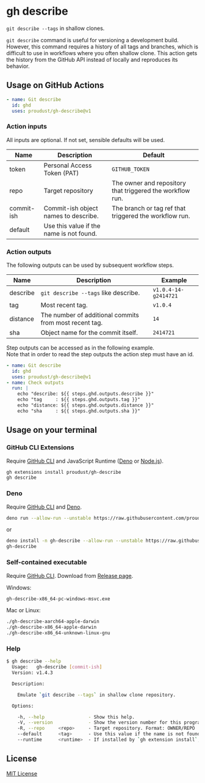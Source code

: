 # gh describe

`git describe --tags` in shallow clones.

`git describe` command is useful for versioning a development build. However, this command requires
a history of all tags and branches, which is difficult to use in workflows where you often shallow
clone. This action gets the history from the GitHub API instead of locally and reproduces its
behavior.

## Usage on GitHub Actions

```yml
- name: Git describe
  id: ghd
  uses: proudust/gh-describe@v1
```

### Action inputs

All inputs are optional. If not set, sensible defaults will be used.

| Name       | Description                              | Default                                                   |
| ---------- | ---------------------------------------- | --------------------------------------------------------- |
| token      | Personal Access Token (PAT)              | `GITHUB_TOKEN`                                            |
| repo       | Target repository                        | The owner and repository that triggered the workflow run. |
| commit-ish | Commit-ish object names to describe.     | The branch or tag ref that triggered the workflow run.    |
| default    | Use this value if the name is not found. | `​`                                                       |

### Action outputs

The following outputs can be used by subsequent workflow steps.

| Name     | Description                                            | Example              |
| -------- | ------------------------------------------------------ | -------------------- |
| describe | `git describe --tags` like describe.                   | `v1.0.4-14-g2414721` |
| tag      | Most recent tag.                                       | `v1.0.4`             |
| distance | The number of additional commits from most recent tag. | `14`                 |
| sha      | Object name for the commit itself.                     | `2414721`            |

Step outputs can be accessed as in the following example.\
Note that in order to read the step outputs the action step must have an id.

```yml
- name: Git describe
  id: ghd
  uses: proudust/gh-describe@v1
- name: Check outputs
  run: |
    echo "describe: ${{ steps.ghd.outputs.describe }}"
    echo "tag     : ${{ steps.ghd.outputs.tag }}"
    echo "distance: ${{ steps.ghd.outputs.distance }}"
    echo "sha     : ${{ steps.ghd.outputs.sha }}"
```

## Usage on your terminal

### GitHub CLI Extensions

Require [GitHub CLI](https://github.com/cli/cli#installation) and JavaScript Runtime
([Deno](https://deno.land/#installation) or [Node.js](https://nodejs.org/)).

```sh
gh extensions install proudust/gh-describe
gh describe
```

### Deno

Require [GitHub CLI](https://github.com/cli/cli#installation) and
[Deno](https://deno.land/#installation).

```sh
deno run --allow-run --unstable https://raw.githubusercontent.com/proudust/gh-describe/v1.4.3/cli/main.ts
```

or

```sh
deno install -n gh-describe --allow-run --unstable https://raw.githubusercontent.com/proudust/gh-describe/v1.4.3/cli/main.ts
gh-describe
```

### Self-contained executable

Require [GitHub CLI](https://github.com/cli/cli#installation). Download from
[Release page](https://github.com/proudust/gh-describe/releases/latest).

Windows:

```cmd
gh-describe-x86_64-pc-windows-msvc.exe
```

Mac or Linux:

```sh
./gh-describe-aarch64-apple-darwin
./gh-describe-x86_64-apple-darwin
./gh-describe-x86_64-unknown-linux-gnu
```

### Help

```sh
$ gh describe --help
  Usage:   gh-describe [commit-ish]
  Version: v1.4.3

  Description:

    Emulate `git describe --tags` in shallow clone repository.

  Options:

    -h, --help                - Show this help.
    -V, --version             - Show the version number for this program.
    -R, --repo     <repo>     - Target repository. Format: OWNER/REPO
    --default      <tag>      - Use this value if the name is not found.
    --runtime      <runtime>  - If installed by `gh extension install`, can specify the execution runtime.  (Values: "deno", "node")
```

## License

[MIT License](LICENSE)
